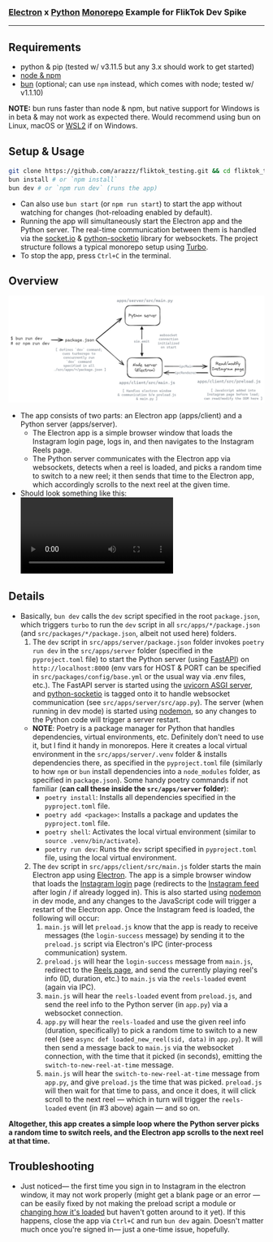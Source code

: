 ### [Electron](https://www.electronjs.org/) x [Python](https://www.python.org/) [Monorepo](https://turbo.build/) Example for FlikTok Dev Spike

---

## Requirements

- python & pip (tested w/ v3.11.5 but any 3.x should work to get started)
- [node & npm](https://nodejs.org/)
- [bun](https://bun.sh/) (optional; can use `npm` instead, which comes with node; tested w/ v1.1.10)

**NOTE:** bun runs faster than node & npm, but native support for Windows is in beta & may not work as expected there. Would recommend using bun on Linux, macOS or [WSL2](https://learn.microsoft.com/en-us/windows/wsl/install) if on Windows.

## Setup & Usage

```bash
git clone https://github.com/arazzz/fliktok_testing.git && cd fliktok_testing
bun install # or `npm install`
bun dev # or `npm run dev` (runs the app)
```

- Can also use `bun start` (or `npm run start`) to start the app without watching for changes (hot-reloading enabled by default).
- Running the app will simultaneously start the Electron app and the Python server. The real-time communication between them is handled via the [socket.io](https://socket.io/) & [python-socketio](https://python-socketio.readthedocs.io/en/stable/) library for websockets. The project structure follows a typical monorepo setup using [Turbo](https://turbo.build/).
- To stop the app, press `Ctrl+C` in the terminal.

## Overview

![alt text](temp/overview.png)

- The app consists of two parts: an Electron app (apps/client) and a Python server (apps/server).
  - The Electron app is a simple browser window that loads the Instagram login page, logs in, and then navigates to the Instagram Reels page.
  - The Python server communicates with the Electron app via websockets, detects when a reel is loaded, and picks a random time to switch to a new reel; it then sends that time to the Electron app, which accordingly scrolls to the next reel at the given time.
- Should look something like this:
  ![](temp/demo.mp4)

## Details

- Basically, `bun dev` calls the `dev` script specified in the root `package.json`, which triggers `turbo` to run the `dev` script in all `src/apps/*/package.json` (and `src/packages/*/package.json`, albeit not used here) folders.
  1. The `dev` script in `src/apps/server/package.json` folder invokes `poetry run dev` in the `src/apps/server` folder (specified in the `pyproject.toml` file) to start the Python server (using [FastAPI](https://fastapi.tiangolo.com/)) on `http://localhost:8000` (env vars for HOST & PORT can be specified in `src/packages/config/base.yml` or the usual way via .env files, etc.). The FastAPI server is started using the [uvicorn ASGI server](https://fastapi.tiangolo.com/deployment/manually/), and [python-socketio](https://python-socketio.readthedocs.io/en/stable/) is tagged onto it to handle websocket communication (see `src/apps/server/src/app.py`). The server (when running in dev mode) is started using [nodemon](https://github.com/remy/nodemon), so any changes to the Python code will trigger a server restart.
  - **NOTE**: Poetry is a package manager for Python that handles dependencies, virtual environments, etc. Definitely don't need to use it, but I find it handy in monorepos. Here it creates a local virtual environment in the `src/apps/server/.venv` folder & installs dependencies there, as specified in the `pyproject.toml` file (similarly to how `npm` or `bun` install dependencies into a `node_modules` folder, as specified in `package.json`). Some handy poetry commands if not familiar (**can call these inside the `src/apps/server` folder**):
    - `poetry install`: Installs all dependencies specified in the `pyproject.toml` file.
    - `poetry add <package>`: Installs a package and updates the `pyproject.toml` file.
    - `poetry shell`: Activates the local virtual environment (similar to `source .venv/bin/activate`).
    - `poetry run dev`: Runs the `dev` script specified in `pyproject.toml` file, using the local virtual environment.
  2. The `dev` script in `src/apps/client/src/main.js` folder starts the main Electron app using [Electron](https://www.electronjs.org/). The app is a simple browser window that loads the [Instagram login](https://www.instagram.com/accounts/login/) page (redirects to the [Instagram feed](https://www.instagram.com/) after login / if already logged in). This is also started using [nodemon](https://github.com/remy/nodemon) in dev mode, and any changes to the JavaScript code will trigger a restart of the Electron app. Once the Instagram feed is loaded, the following will occur:
     1. `main.js` will let `preload.js` know that the app is ready to receive messages (the `login-success` message) by sending it to the `preload.js` script via Electron's IPC (inter-process communication) system.
     2. `preload.js` will hear the `login-success` message from `main.js`, redirect to the [Reels page](https://www.instagram.com/reels/), and send the currently playing reel's info (ID, duration, etc.) to `main.js` via the `reels-loaded` event (again via IPC).
     3. `main.js` will hear the `reels-loaded` event from `preload.js`, and send the reel info to the Python server (in `app.py`) via a websocket connection.
     4. `app.py` will hear the `reels-loaded` and use the given reel info (duration, specifically) to pick a random time to switch to a new reel (see `async def loaded_new_reel(sid, data)` in `app.py`). It will then send a message back to `main.js` via the websocket connection, with the time that it picked (in seconds), emitting the `switch-to-new-reel-at-time` message.
     5. `main.js` will hear the `switch-to-new-reel-at-time` message from `app.py`, and give `preload.js` the time that was picked. `preload.js` will then wait for that time to pass, and once it does, it will click scroll to the next reel — which in turn will trigger the `reels-loaded` event (in #3 above) again — and so on.

**Altogether, this app creates a simple loop where the Python server picks a random time to switch reels, and the Electron app scrolls to the next reel at that time.**

## Troubleshooting

- Just noticed— the first time you sign in to Instagram in the electron window, it may not work properly (might get a blank page or an error — can be easily fixed by not making the preload script a module or [changing how it's loaded](https://www.electronjs.org/docs/latest/tutorial/esm) but haven't gotten around to it yet). If this happens, close the app via `Ctrl+C` and run `bun dev` again. Doesn't matter much once you're signed in— just a one-time issue, hopefully.
